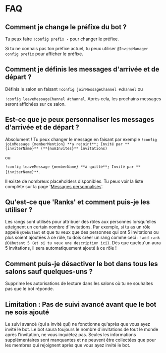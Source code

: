 # FAQ

## Comment je change le préfixe du bot ?

Tu peux faire `!config prefix -` pour changer le préfixe.

Si tu ne connais pas ton préfixe actuel, tu peux utiliser `@InviteManager config prefix` pour afficher le préfixe.

## Comment je définis les messages d'arrivée et de départ ?

Définis le salon en faisant 
`!config joinMessageChannel #channel` ou

`!config leaveMessageChannel #channel`.
Après cela, les prochains messages seront affichées sur ce salon.

## Est-ce que je peux personnaliser les messages d'arrivée et de départ ?

Absolument ! Tu peux changer le message en faisant par exemple
`!config joinMessage {memberMention} **a rejoint**; Invité par **{inviterName}** (**{numInvites}** invitations)`

 ou

`!config leaveMessage {memberName} **à quitté**; Invité par **{inviterName}**`.

Il existe de nombreux placeholders disponibles. Tu peux voir la liste complète sur la page '[Messages personnalisés](/fr/modules/invites/custom-messages.md)'.

## Qu'est-ce que 'Ranks' et comment puis-je les utiliser ?

Les rangs sont utilisés pour attribuer des rôles aux personnes lorsqu'elles atteignent un certain nombre d'invitations. Par exemple, si tu as un rôle appelé `@Débutant` et que tu veux que des personnes qui ont 5 invitations ou plus soient ajoutées à ce rôle, tu dois créer un rang comme ceci : `!add-rank @Débutant 5 (et si tu veux une description ici)`. Dès que quelqu'un aura 5 invitations, il sera automatiquement ajouté à ce rôle !

## Comment puis-je désactiver le bot dans tous les salons sauf quelques-uns ?

Supprime les autorisations de lecture dans les salons où tu ne souhaites pas que le bot réponde.

## Limitation : Pas de suivi avancé avant que le bot ne sois ajouté

Le suivi avancé (qui a invité qui) ne fonctionne qu'après que vous ayez invité le bot. Le bot saura toujours le nombre d'invitations de tout le monde après l'invitation, ne vous inquiétez pas. Seules les informations supplémentaires sont manquantes et ne peuvent être collectées que pour les membres qui rejoignent après que vous ayez invité le bot.
